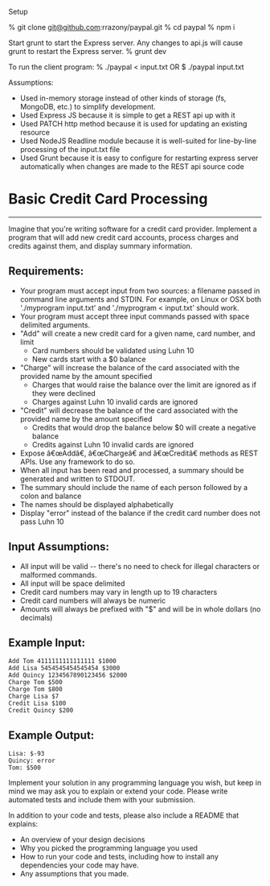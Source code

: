 Setup

% git clone git@github.com:rrazony/paypal.git
% cd paypal
% npm i

Start grunt to start the Express server.  Any changes to api.js will
cause grunt to restart the Express server.
% grunt dev

To run the client program:
% ./paypal < input.txt
OR
$ ./paypal input.txt

Assumptions:
- Used in-memory storage instead of other kinds of storage (fs, MongoDB, etc.) to 
  simplify development.
- Used Express JS because it is simple to get a REST api up with it
- Used PATCH http method because it is used for updating an existing resource
- Used NodeJS Readline module because it is well-suited for line-by-line processing
  of the input.txt file
- Used Grunt because it is easy to configure for restarting express server automatically
  when changes are made to the REST api source code

# Basic Credit Card Processing
-----

Imagine that you're writing software for a credit card provider.  Implement a
program that will add new credit card accounts, process charges and credits
against them, and display summary information.

## Requirements:

- Your program must accept input from two sources: a filename passed in
  command line arguments and STDIN. For example, on Linux or OSX both
  './myprogram input.txt' and './myprogram < input.txt' should work.
- Your program must accept three input commands passed with space delimited
  arguments.
- "Add" will create a new credit card for a given name, card number, and limit
   - Card numbers should be validated using Luhn 10
   - New cards start with a $0 balance
- "Charge" will increase the balance of the card associated with the provided
  name by the amount specified
   - Charges that would raise the balance over the limit are ignored as if they
     were declined
   - Charges against Luhn 10 invalid cards are ignored
- "Credit" will decrease the balance of the card associated with the provided
  name by the amount specified
   - Credits that would drop the balance below $0 will create a negative balance
   - Credits against Luhn 10 invalid cards are ignored
- Expose â€œAddâ€, â€œChargeâ€ and â€œCreditâ€ methods as REST APIs. Use any framework to do so.
- When all input has been read and processed, a summary should be generated and
  written to STDOUT.
- The summary should include the name of each person followed by a colon and
  balance
- The names should be displayed alphabetically
- Display "error" instead of the balance if the credit card number does not pass
  Luhn 10

## Input Assumptions:

- All input will be valid -- there's no need to check for illegal characters
  or malformed commands.
- All input will be space delimited
- Credit card numbers may vary in length up to 19 characters
- Credit card numbers will always be numeric
- Amounts will always be prefixed with "$" and will be in whole dollars (no
  decimals)

## Example Input:

```
Add Tom 4111111111111111 $1000
Add Lisa 5454545454545454 $3000
Add Quincy 1234567890123456 $2000
Charge Tom $500
Charge Tom $800
Charge Lisa $7
Credit Lisa $100
Credit Quincy $200
```

## Example Output:

```
Lisa: $-93
Quincy: error
Tom: $500
```

Implement your solution in any programming language you wish, but keep in mind
we may ask you to explain or extend your code.  Please write automated tests
and include them with your submission.

In addition to your code and tests, please also include a README that explains:

- An overview of your design decisions
- Why you picked the programming language you used
- How to run your code and tests, including how to install any dependencies
  your code may have.
- Any assumptions that you made.
